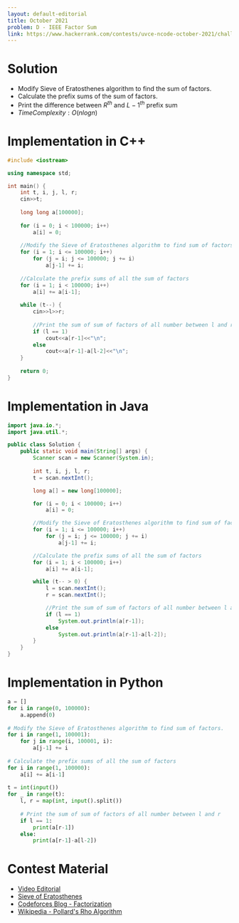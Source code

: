 ```yaml
---
layout: default-editorial
title: October 2021
problem: D - IEEE Factor Sum
link: https://www.hackerrank.com/contests/uvce-ncode-october-2021/challenges/d-ieee-factor-sum
---
```

# Solution

- Modify Sieve of Eratosthenes algorithm to find the sum of factors.
- Calculate the prefix sums of the sum of factors.
- Print the difference between $R^{th}$ and $L-1^{th}$ prefix sum
- $Time Complexity: O(nlogn)$

$$$$

# Implementation in C++

```cpp
#include <iostream>

using namespace std;

int main() {
    int t, i, j, l, r;
    cin>>t;
    
    long long a[100000];
    
    for (i = 0; i < 100000; i++)
        a[i] = 0;
    
    //Modify the Sieve of Eratosthenes algorithm to find sum of factors.
    for (i = 1; i <= 100000; i++)
        for (j = i; j <= 100000; j += i)
            a[j-1] += i;
    
    //Calculate the prefix sums of all the sum of factors
    for (i = 1; i < 100000; i++)
        a[i] += a[i-1];
    
    while (t--) {
        cin>>l>>r;
        
        //Print the sum of sum of factors of all number between l and r
        if (l == 1)
            cout<<a[r-1]<<"\n";
        else
            cout<<a[r-1]-a[l-2]<<"\n";
    }
    
    return 0;
}
```

$$$$

# Implementation in Java

```java
import java.io.*;
import java.util.*;

public class Solution {
    public static void main(String[] args) {
        Scanner scan = new Scanner(System.in);
        
        int t, i, j, l, r;
        t = scan.nextInt();

        long a[] = new long[100000];

        for (i = 0; i < 100000; i++)
            a[i] = 0;

        //Modify the Sieve of Eratosthenes algorithm to find sum of factors.
        for (i = 1; i <= 100000; i++)
            for (j = i; j <= 100000; j += i)
                a[j-1] += i;

        //Calculate the prefix sums of all the sum of factors
        for (i = 1; i < 100000; i++)
            a[i] += a[i-1];

        while (t-- > 0) {
            l = scan.nextInt();
            r = scan.nextInt();

            //Print the sum of sum of factors of all number between l and r
            if (l == 1)
                System.out.println(a[r-1]);
            else
                System.out.println(a[r-1]-a[l-2]);
        }
    }
}
```

$$$$

# Implementation in Python

```python
a = []
for i in range(0, 100000):
    a.append(0)
    
# Modify the Sieve of Eratosthenes algorithm to find sum of factors.
for i in range(1, 100001):
    for j in range(i, 100001, i):
        a[j-1] += i
        
# Calculate the prefix sums of all the sum of factors
for i in range(1, 100000):
    a[i] += a[i-1]
    
t = int(input())
for _ in range(t):
    l, r = map(int, input().split())
    
    # Print the sum of sum of factors of all number between l and r
    if l == 1:
        print(a[r-1])
    else:
        print(a[r-1]-a[l-2])
```

$$$$

# Contest Material

- [Video Editorial](https://www.youtube.com/watch?v=7-u1s0KuC5E)
- [Sieve of Eratosthenes](https://cp-algorithms.com/algebra/sieve-of-eratosthenes.html)
- [Codeforces Blog - Factorization](https://codeforces.com/blog/entry/19946)
- [Wikipedia - Pollard's Rho Algorithm](https://en.wikipedia.org/wiki/Pollard%27s_rho_algorithm)

